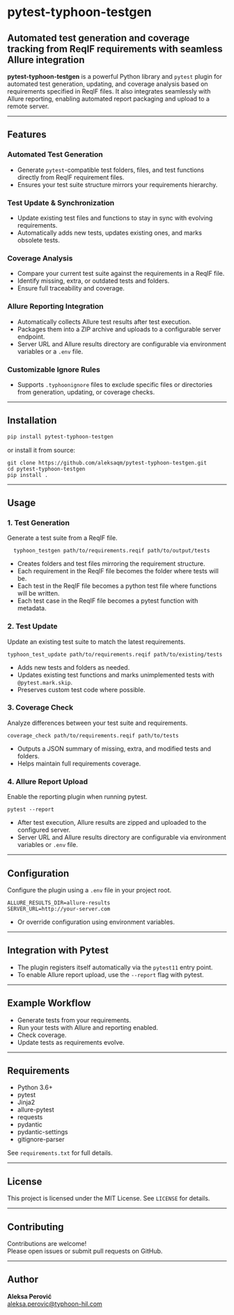 # pytest-typhoon-testgen

## Automated test generation and coverage tracking from ReqIF requirements with seamless Allure integration

**pytest-typhoon-testgen** is a powerful Python library and `pytest` plugin for automated test generation, updating, and coverage analysis based on requirements specified in ReqIF files. It also integrates seamlessly with Allure reporting, enabling automated report packaging and upload to a remote server.

---

## Features

### Automated Test Generation

- Generate `pytest`-compatible test folders, files, and test functions directly from ReqIF requirement files.
- Ensures your test suite structure mirrors your requirements hierarchy.

### Test Update & Synchronization

- Update existing test files and functions to stay in sync with evolving requirements.
- Automatically adds new tests, updates existing ones, and marks obsolete tests.

### Coverage Analysis

- Compare your current test suite against the requirements in a ReqIF file.
- Identify missing, extra, or outdated tests and folders.
- Ensure full traceability and coverage.

### Allure Reporting Integration

- Automatically collects Allure test results after test execution.
- Packages them into a ZIP archive and uploads to a configurable server endpoint.
- Server URL and Allure results directory are configurable via environment variables or a `.env` file.

###  Customizable Ignore Rules

- Supports `.typhoonignore` files to exclude specific files or directories from generation, updating, or coverage checks.

---

## Installation
```sh
pip install pytest-typhoon-testgen
```
or install it from source:
```
git clone https://github.com/aleksaqm/pytest-typhoon-testgen.git
cd pytest-typhoon-testgen
pip install .
```
---

## Usage

### 1. Test Generation

Generate a test suite from a ReqIF file.
```
  typhoon_testgen path/to/requirements.reqif path/to/output/tests
```
- Creates folders and test files mirroring the requirement structure.
- Each requirement in the ReqIF file becomes the folder where tests will be.
- Each test in the ReqIF file becomes a python test file where functions will be written.
- Each test case in the ReqIF file becomes a pytest function with metadata.

### 2. Test Update

Update an existing test suite to match the latest requirements.
```
typhoon_test_update path/to/requirements.reqif path/to/existing/tests
```
- Adds new tests and folders as needed.
- Updates existing test functions and marks unimplemented tests with `@pytest.mark.skip`.
- Preserves custom test code where possible.

### 3. Coverage Check

Analyze differences between your test suite and requirements.
```
coverage_check path/to/requirements.reqif path/to/tests
```
- Outputs a JSON summary of missing, extra, and modified tests and folders.
- Helps maintain full requirements coverage.

### 4. Allure Report Upload

Enable the reporting plugin when running pytest.
```
pytest --report
```
- After test execution, Allure results are zipped and uploaded to the configured server.
- Server URL and Allure results directory are configurable via environment variables or ``.env`` file.


---

## Configuration

Configure the plugin using a `.env` file in your project root.
```
ALLURE_RESULTS_DIR=allure-results
SERVER_URL=http://your-server.com
```
- Or override configuration using environment variables.

---

## Integration with Pytest

- The plugin registers itself automatically via the `pytest11` entry point.
- To enable Allure report upload, use the `--report` flag with pytest.

---

## Example Workflow

- Generate tests from your requirements.
- Run your tests with Allure and reporting enabled.
- Check coverage.
- Update tests as requirements evolve.

---

## Requirements

- Python 3.6+
- pytest
- Jinja2
- allure-pytest
- requests
- pydantic
- pydantic-settings
- gitignore-parser

See `requirements.txt` for full details.

---

## License

This project is licensed under the MIT License. See `LICENSE` for details.

---

## Contributing

Contributions are welcome!  
Please open issues or submit pull requests on GitHub.

---

## Author

**Aleksa Perović**  
aleksa.perovic@typhoon-hil.com
